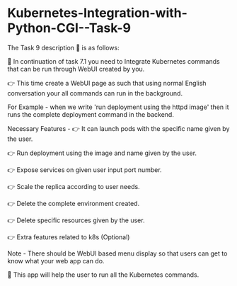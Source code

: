 # Kubernetes-Integration-with-Python-CGI--Task-9
The Task 9 description 📄 is as follows:

📌 In continuation of task 7.1 you need to Integrate Kubernetes commands that can be run through WebUI created by you.

👉 This time create a WebUI page as such that using normal English conversation your all commands can run in the background.

For Example - when we write 'run deployment using the httpd image' then it runs the complete deployment command in the backend.

Necessary Features -
👉 It can launch pods with the specific name given by the user.

👉 Run deployment using the image and name given by the user.

👉 Expose services on given user input port number.

👉 Scale the replica according to user needs.

👉 Delete the complete environment created.

👉 Delete specific resources given by the user.

👉 Extra features related to k8s (Optional)

Note -
There should be WebUI based menu display so that users can get to know what your web app can do.

📌 This app will help the user to run all the Kubernetes commands.
